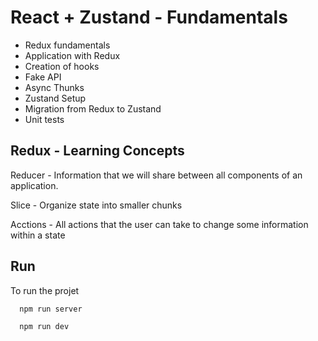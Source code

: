 # React + Zustand - Fundamentals
 - Redux fundamentals
 - Application with Redux
  - Creation of hooks
  - Fake API
  - Async Thunks
  - Zustand Setup
  - Migration from Redux to Zustand
  - Unit tests

## Redux - Learning Concepts
Reducer - Information that we will share between all components of an application.

Slice - Organize state into smaller chunks

Acctions - All actions that the user can take to change some information within a state

## Run

To run the projet

```bash
  npm run server
```

```bash
  npm run dev
```
